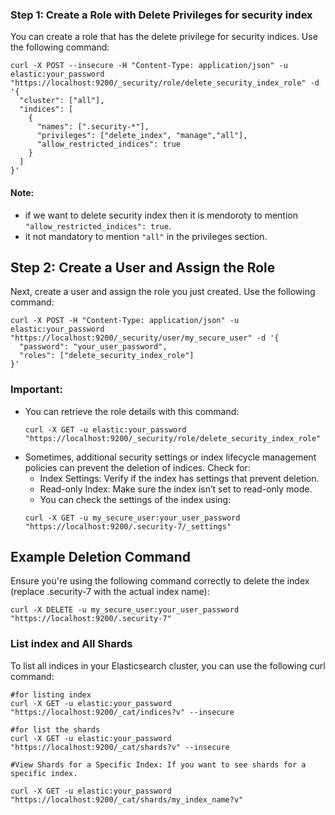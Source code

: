 ### Step 1: Create a Role with Delete Privileges for security index

You can create a role that has the delete privilege for security indices. Use the following command:
```
curl -X POST --insecure -H "Content-Type: application/json" -u elastic:your_password "https://localhost:9200/_security/role/delete_security_index_role" -d '{
  "cluster": ["all"],
  "indices": [
    {
      "names": [".security-*"],
      "privileges": ["delete_index", "manage","all"],
      "allow_restricted_indices": true
    }
  ]
}'
```
#### Note: 
- if we want to delete security index then it is mendoroty to mention `"allow_restricted_indices": true`.
- it not mandatory to mention `"all"` in the privileges section.

## Step 2: Create a User and Assign the Role
Next, create a user and assign the role you just created. Use the following command:
```
curl -X POST -H "Content-Type: application/json" -u elastic:your_password "https://localhost:9200/_security/user/my_secure_user" -d '{
  "password": "your_user_password",
  "roles": ["delete_security_index_role"]
}'
```
### Important:
- You can retrieve the role details with this command:
  ```
  curl -X GET -u elastic:your_password "https://localhost:9200/_security/role/delete_security_index_role"
  ```
- Sometimes, additional security settings or index lifecycle management policies can prevent the deletion of indices. Check for:
  - Index Settings: Verify if the index has settings that prevent deletion.
  - Read-only Index: Make sure the index isn’t set to read-only mode.
  - You can check the settings of the index using:
  ```
  curl -X GET -u my_secure_user:your_user_password "https://localhost:9200/.security-7/_settings"
  ```
## Example Deletion Command
Ensure you're using the following command correctly to delete the index (replace .security-7 with the actual index name):
```
curl -X DELETE -u my_secure_user:your_user_password "https://localhost:9200/.security-7"
```
### List index and All Shards
To list all indices in your Elasticsearch cluster, you can use the following curl command:
```t
#for listing index
curl -X GET -u elastic:your_password "https://localhost:9200/_cat/indices?v" --insecure

#for list the shards
curl -X GET -u elastic:your_password "https://localhost:9200/_cat/shards?v" --insecure

#View Shards for a Specific Index: If you want to see shards for a specific index.

curl -X GET -u elastic:your_password "https://localhost:9200/_cat/shards/my_index_name?v"

```
